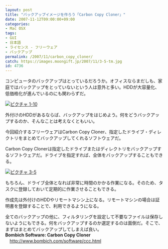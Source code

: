 ```yaml
---
layout: post
title: "バックアップイメージを作ろう「Carbon Copy Cloner」"
date: 2007-11-12T09:00:00+09:00
categories:
- Mac OSX
tags: 
- GUI
- 日本語
- ライセンス - フリーウェア
- バックアップ
permalink: /2007/11/carbon_copy_cloner/
catch: https://images.moongift.jp/2007/11/3-5-tm.jpg
id: 4736
---
```

コンピュータのバックアップはとっているだろうか。オフィスならまだしも、家庭ではバックアップをとっていないという人は意外と多い。HDDが大容量化、低価格化が進んでいるのにも関わらずだ。   
  
[![ピクチャ 1-10](https://images.moongift.jp/2007/11/1-10-tm.jpg)](https://images.moongift.jp/2007/11/1-10.png)  
  
外付けのHDDがあるならば、バックアップをはじめよう。何をどうバックアップするのか、そんなことは考えなくともいい。   
  
今回紹介するフリーウェアはCarbon Copy Cloner、指定したドライブ・ディレクトリをまとめてバックアップしてくれるソフトウェアだ。   
<!--more-->  
Carbon Copy Clonerは指定したドライブまたはディレクトリをバックアップするソフトウェアだ。ドライブを指定すれば、全体をバックアップすることもできる。   
  
[![ピクチャ 3-5](https://images.moongift.jp/2007/11/3-5-tm.jpg)](https://images.moongift.jp/2007/11/3-5.png)  
  
もちろん、ドライブ全体となれば非常に時間のかかる作業になる。そのため、タスクに登録しておいて定期的に作業させることもできる。   
  
作成先は外付けのHDDやリモートマシン上になる。リモートマシンの場合は証明書を登録することで、利用できるようになる。   
  
全てのバックアップの他に、フィルタリングを設定して不要なファイルは保存しないようにもできる。何をバックアップするのか選定するのは面倒だ。そこで、まずはまとめてバックアップしてしまえば良い。   
**Bombich Software: Carbon Copy Cloner**   
　[http://www.bombich.com/software/ccc.html   
](http://www.bombich.com/software/ccc.html)

